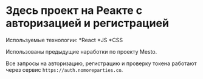 # Здесь проект на Реакте с авторизацией и регистрацией

Используемые технологии: 
*React 
*JS
*CSS

Использованы предыдущие наработки по проекту Mesto. 

Все запросы на авторизацию, регистрацию и проверку токена работают через сервис `https://auth.nomoreparties.co`.


